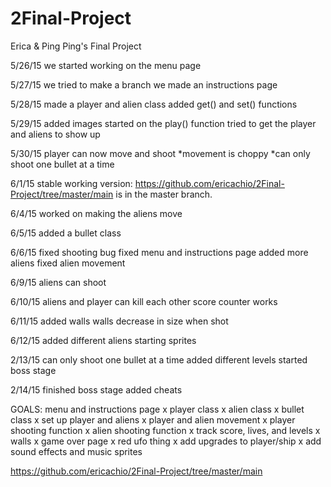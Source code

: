 # 2Final-Project
Erica & Ping Ping's Final Project

5/26/15
we started working on the menu page

5/27/15
we tried to make a branch
we made an instructions page

5/28/15
made a player and alien class
added get() and set() functions

5/29/15
added images
started on the play() function
tried to get the player and aliens to show up 

5/30/15
player can now move and shoot
*movement is choppy
*can only shoot one bullet at a time

6/1/15
stable working version: https://github.com/ericachio/2Final-Project/tree/master/main
is in the master branch.

6/4/15
worked on making the aliens move

6/5/15
added a bullet class

6/6/15
fixed shooting bug
fixed menu and instructions page
added more aliens
fixed alien movement

6/9/15
aliens can shoot

6/10/15
aliens and player can kill each other
score counter works

6/11/15
added walls
walls decrease in size when shot

6/12/15
added different aliens
starting sprites

2/13/15
can only shoot one bullet at a time
added different levels
started boss stage

2/14/15
finished boss stage
added cheats


GOALS:
menu and instructions page x
player class x
alien class x
bullet class x
set up player and aliens x
player and alien movement x
player shooting function x
alien shooting function x
track score, lives, and levels x
walls x
game over page x
red ufo thing x
add upgrades to player/ship x
add sound effects and music
sprites



https://github.com/ericachio/2Final-Project/tree/master/main
